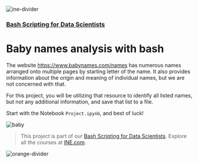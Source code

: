 ![ine-divider](https://user-images.githubusercontent.com/7065401/92672068-398e8080-f2ee-11ea-82d6-ad53f7feb5c0.png)

### [Bash Scripting for Data Scientists](https://my.ine.com/course/bash-scripting-for-data-scientists/3db142b4-a117-4d83-9588-dc0ed0d37d38)

# Baby names analysis with bash

The website https://www.babynames.com/names has numerous names arranged onto multiple pages by starting letter of the name. It also provides information about the origin and meaning of individual names, but we are not concerned with that.

For this project, you will be utilizing that resource to identify all listed names, but not any additional information, and save that list to a file.

Start with the Notebook `Project.ipynb`, and best of luck!

![baby](https://user-images.githubusercontent.com/7065401/106463503-487cf780-6476-11eb-9ae6-7990896cd285.jpg)

> This project is part of our [Bash Scripting for Data Scientists](https://my.ine.com/course/bash-scripting-for-data-scientists/3db142b4-a117-4d83-9588-dc0ed0d37d38). Explore all the courses at [INE.com](https://ine.com/).

![orange-divider](https://user-images.githubusercontent.com/7065401/92672455-187a5f80-f2ef-11ea-890c-40be9474f7b7.png)
